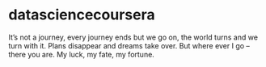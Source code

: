 # datasciencecoursera
It’s not a journey, every journey ends but we go on, the world turns and we turn with it. Plans disappear and dreams take over. But where ever I go – there you are. My luck, my fate, my fortune. 
